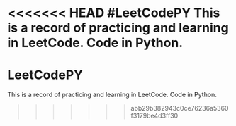 <<<<<<< HEAD
#LeetCodePY
This is a record of practicing and learning in LeetCode. Code in Python.
=======
# LeetCodePY
This is a record of practicing and learning in LeetCode. Code in Python.
>>>>>>> abb29b382943c0ce76236a5360f3179be4d3ff30
